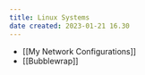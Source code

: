 ```yaml
---
title: Linux Systems
date created: 2023-01-21 16.30
---
```


* [[My Network Configurations]]
* [[Bubblewrap]]
